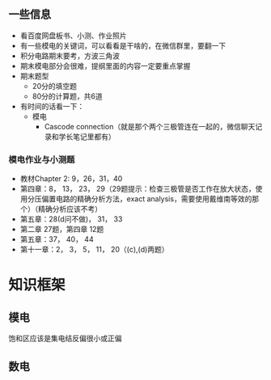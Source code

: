 ## 一些信息
* 看百度网盘板书、小测、作业照片
* 有一些模电的关键词，可以看看是干啥的，在微信群里，要翻一下
* 积分电路期末要考，方波三角波
* 期末模电部分会很难，提纲里面的内容一定要重点掌握
* 期末题型
    * 20分的填空题
    * 80分的计算题，共6道
* 有时间的话看一下：
    * 模电
        * Cascode connection（就是那个两个三极管连在一起的，微信聊天记录和学长笔记里都有）
        

### 模电作业与小测题
* 教材Chapter 2: 9，26，31，40
* 第四章：8， 13， 23， 29（29题提示：检查三极管是否工作在放大状态，使用分压偏置电路的精确分析方法，exact analysis，需要使用戴维南等效的那个）（精确分析应该不考）
* 第五章：28(d问不做)， 31， 33
* 第二章 27题，第四章 12题
* 第五章：37， 40， 44
* 第十一章：2， 3， 5， 11， 20（(c),(d)两题）

# 知识框架
## 模电
饱和区应该是集电结反偏很小或正偏

## 数电